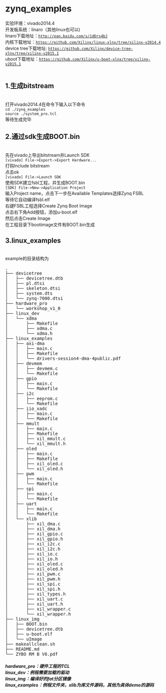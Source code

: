 # zynq_examples
实验环境：vivado2014.4</br>
开发板系统：linaro（其他linux也可以)</br>
linaro下载地址：<code>http://pan.baidu.com/s/1dDrs4bJ</code></br>
内核下载地址：<code>https://github.com/Xilinx/linux-xlnx/tree/xilinx-v2014.4</code></br>
device tree下载地址: <code>https://github.com/Xilinx/device-tree-xlnx/tree/xilinx-v2015.1</code></br>
uboot下载地址：<code>https://github.com/Xilinx/u-boot-xlnx/tree/xilinx-v2015.1</code></br>
</br>
<h2>1.生成bitstream</h2></br>
打开vivado2014.4在命令下输入以下命令</br>
<code>cd ./zynq_examples</code></br>
<code>source ./system_pro.tcl</code></br>
等待生成完毕</br>
<h2>2.通过sdk生成BOOT.bin</h2></br>
先在vivado上导出bitstream并Launch SDK</br>
<code>[vivado] File->Export->Export Hardware...</code></br>
打钩Include bitstream</br>
点击ok</br>
<code>[vivado] File->Launch SDK</code></br>
使用SDK建立fsbl工程，并生成BOOT.bin</br>
<code>[SDK] File->New->Application Project </code></br>
输入Project name，点击下一步在Available Templates选择Zynq FSBL</br>
等待它自动编译fsbl.elf</br>
右键FSBL工程选择Create Zynq Boot Image</br>
点击右下角Add按钮，添加u-boot.elf</br>
然后点击Create Image</br>
在工程目录下bootimage文件有BOOT.bin生成</br>
<h2>3.linux_examples</h2></br>
example的目录结构为</br>
<pre>
.
├── devicetree
│   ├── devicetree.dtb
│   ├── pl.dtsi
│   ├── skeleton.dtsi
│   ├── system.dts
│   └── zynq-7000.dtsi
├── hardware_pro
│   └── workshop_v1_0
├── linux_dev
│   └── xdma
│       ├── Makefile
│       ├── xdma.c
│       └── xdma.h
├── linux_examples
│   ├── axi-dma
│   │   ├── main.c
│   │   ├── Makefile
│   │   └── drivers-session4-dma-4public.pdf
│   ├── devmem
│   │   ├── devmem.c
│   │   └── Makefile
│   ├── gpio
│   │   ├── main.c
│   │   └── Makefile
│   ├── i2c
│   │   ├── eeprom.c
│   │   └── Makefile
│   ├── iio_xadc
│   │   ├── main.c
│   │   └── Makefile
│   ├── mmult
│   │   ├── main.c
│   │   ├── Makefile
│   │   ├── xil_mmult.c
│   │   └── xil_mmult.h
│   ├── oled
│   │   ├── main.c
│   │   ├── Makefile
│   │   ├── xil_oled.c
│   │   └── xil_oled.h
│   ├── pwm
│   │   ├── main.c
│   │   └── Makefile
│   ├── spi
│   │   ├── main.c
│   │   └── Makefile
│   ├── uart
│   │   ├── main.c
│   │   └── Makefile
│   └── xlib
│       ├── xil_dma.c
│       ├── xil_dma.h
│       ├── xil_gpio.c
│       ├── xil_gpio.h
│       ├── xil_i2c.c
│       ├── xil_i2c.h
│       ├── xil_io.c
│       ├── xil_io.h
│       ├── xil_oled.c
│       ├── xil_oled.h
│       ├── xil_pwm.c
│       ├── xil_pwm.h
│       ├── xil_spi.c
│       ├── xil_spi.h
│       ├── xil_types.h
│       ├── xil_uart.c
│       ├── xil_uart.h
│       ├── xil_wrapper.c
│       └── xil_wrapper.h
├── linux_img
│   ├── BOOT.bin
│   ├── devicetree.dtb
│   ├── u-boot.elf
│   └── uImage
├── makeallclean.sh
├── README.md
└── ZYBO_RM_B_V6.pdf
</pre>
<h5>
hardware_pro：硬件工程的TCL</br>
linux_dev：例程需要加载的驱动</br>
linux_img：编译好的fat分区镜像</br>
linux_examples：例程文件夹，xlib为库文件源码，其他为具体demo的源码</br>
</h5>
